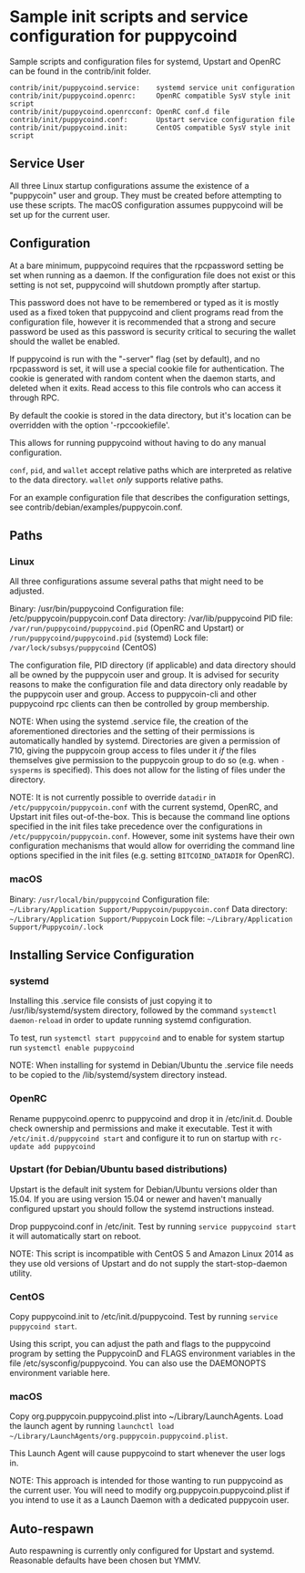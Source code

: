 Sample init scripts and service configuration for puppycoind
==========================================================

Sample scripts and configuration files for systemd, Upstart and OpenRC
can be found in the contrib/init folder.

    contrib/init/puppycoind.service:    systemd service unit configuration
    contrib/init/puppycoind.openrc:     OpenRC compatible SysV style init script
    contrib/init/puppycoind.openrcconf: OpenRC conf.d file
    contrib/init/puppycoind.conf:       Upstart service configuration file
    contrib/init/puppycoind.init:       CentOS compatible SysV style init script

Service User
---------------------------------

All three Linux startup configurations assume the existence of a "puppycoin" user
and group.  They must be created before attempting to use these scripts.
The macOS configuration assumes puppycoind will be set up for the current user.

Configuration
---------------------------------

At a bare minimum, puppycoind requires that the rpcpassword setting be set
when running as a daemon.  If the configuration file does not exist or this
setting is not set, puppycoind will shutdown promptly after startup.

This password does not have to be remembered or typed as it is mostly used
as a fixed token that puppycoind and client programs read from the configuration
file, however it is recommended that a strong and secure password be used
as this password is security critical to securing the wallet should the
wallet be enabled.

If puppycoind is run with the "-server" flag (set by default), and no rpcpassword is set,
it will use a special cookie file for authentication. The cookie is generated with random
content when the daemon starts, and deleted when it exits. Read access to this file
controls who can access it through RPC.

By default the cookie is stored in the data directory, but it's location can be overridden
with the option '-rpccookiefile'.

This allows for running puppycoind without having to do any manual configuration.

`conf`, `pid`, and `wallet` accept relative paths which are interpreted as
relative to the data directory. `wallet` *only* supports relative paths.

For an example configuration file that describes the configuration settings,
see contrib/debian/examples/puppycoin.conf.

Paths
---------------------------------

### Linux

All three configurations assume several paths that might need to be adjusted.

Binary:              /usr/bin/puppycoind
Configuration file:  /etc/puppycoin/puppycoin.conf
Data directory:      /var/lib/puppycoind
PID file:            `/var/run/puppycoind/puppycoind.pid` (OpenRC and Upstart) or `/run/puppycoind/puppycoind.pid` (systemd)
Lock file:           `/var/lock/subsys/puppycoind` (CentOS)

The configuration file, PID directory (if applicable) and data directory
should all be owned by the puppycoin user and group.  It is advised for security
reasons to make the configuration file and data directory only readable by the
puppycoin user and group.  Access to puppycoin-cli and other puppycoind rpc clients
can then be controlled by group membership.

NOTE: When using the systemd .service file, the creation of the aforementioned
directories and the setting of their permissions is automatically handled by
systemd. Directories are given a permission of 710, giving the puppycoin group
access to files under it _if_ the files themselves give permission to the
puppycoin group to do so (e.g. when `-sysperms` is specified). This does not allow
for the listing of files under the directory.

NOTE: It is not currently possible to override `datadir` in
`/etc/puppycoin/puppycoin.conf` with the current systemd, OpenRC, and Upstart init
files out-of-the-box. This is because the command line options specified in the
init files take precedence over the configurations in
`/etc/puppycoin/puppycoin.conf`. However, some init systems have their own
configuration mechanisms that would allow for overriding the command line
options specified in the init files (e.g. setting `BITCOIND_DATADIR` for
OpenRC).

### macOS

Binary:              `/usr/local/bin/puppycoind`
Configuration file:  `~/Library/Application Support/Puppycoin/puppycoin.conf`
Data directory:      `~/Library/Application Support/Puppycoin`
Lock file:           `~/Library/Application Support/Puppycoin/.lock`

Installing Service Configuration
-----------------------------------

### systemd

Installing this .service file consists of just copying it to
/usr/lib/systemd/system directory, followed by the command
`systemctl daemon-reload` in order to update running systemd configuration.

To test, run `systemctl start puppycoind` and to enable for system startup run
`systemctl enable puppycoind`

NOTE: When installing for systemd in Debian/Ubuntu the .service file needs to be copied to the /lib/systemd/system directory instead.

### OpenRC

Rename puppycoind.openrc to puppycoind and drop it in /etc/init.d.  Double
check ownership and permissions and make it executable.  Test it with
`/etc/init.d/puppycoind start` and configure it to run on startup with
`rc-update add puppycoind`

### Upstart (for Debian/Ubuntu based distributions)

Upstart is the default init system for Debian/Ubuntu versions older than 15.04. If you are using version 15.04 or newer and haven't manually configured upstart you should follow the systemd instructions instead.

Drop puppycoind.conf in /etc/init.  Test by running `service puppycoind start`
it will automatically start on reboot.

NOTE: This script is incompatible with CentOS 5 and Amazon Linux 2014 as they
use old versions of Upstart and do not supply the start-stop-daemon utility.

### CentOS

Copy puppycoind.init to /etc/init.d/puppycoind. Test by running `service puppycoind start`.

Using this script, you can adjust the path and flags to the puppycoind program by
setting the PuppycoinD and FLAGS environment variables in the file
/etc/sysconfig/puppycoind. You can also use the DAEMONOPTS environment variable here.

### macOS

Copy org.puppycoin.puppycoind.plist into ~/Library/LaunchAgents. Load the launch agent by
running `launchctl load ~/Library/LaunchAgents/org.puppycoin.puppycoind.plist`.

This Launch Agent will cause puppycoind to start whenever the user logs in.

NOTE: This approach is intended for those wanting to run puppycoind as the current user.
You will need to modify org.puppycoin.puppycoind.plist if you intend to use it as a
Launch Daemon with a dedicated puppycoin user.

Auto-respawn
-----------------------------------

Auto respawning is currently only configured for Upstart and systemd.
Reasonable defaults have been chosen but YMMV.
